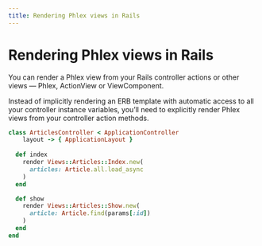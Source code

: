 ```yaml
---
title: Rendering Phlex views in Rails
---
```


# Rendering Phlex views in Rails

You can render a Phlex view from your Rails controller actions or other views — Phlex, ActionView or ViewComponent.

Instead of implicitly rendering an ERB template with automatic access to all your controller instance variables, you’ll need to explicitly render Phlex views from your controller action methods.

```ruby
class ArticlesController < ApplicationController
	layout -> { ApplicationLayout }
	
  def index
    render Views::Articles::Index.new(
      articles: Article.all.load_async
    )
  end

  def show
    render Views::Articles::Show.new(
      article: Article.find(params[:id])
    )
  end
end
```

